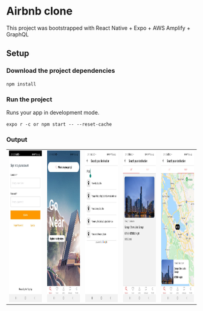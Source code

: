 Airbnb clone
===

This project was bootstrapped with React Native + Expo + AWS Amplify + GraphQL

## Setup

### Download the project dependencies

```
npm install

```

### Run the project

Runs your app in development mode.

```
expo r -c or npm start -- --reset-cache

```

### Output

<table>
  <tr>
    <td><img src="./outputs/1.jpeg" width=300 height=400></td>
    <td><img src="./outputs/2.jpeg" width=300 height=400></td>
    <td><img src="./outputs/3.jpeg" width=300 height=400></td>
    <td><img src="./outputs/4.jpeg" width=300 height=400></td>
    <td><img src="./outputs/5.jpeg" width=300 height=400></td>    
  </tr>
 </table>